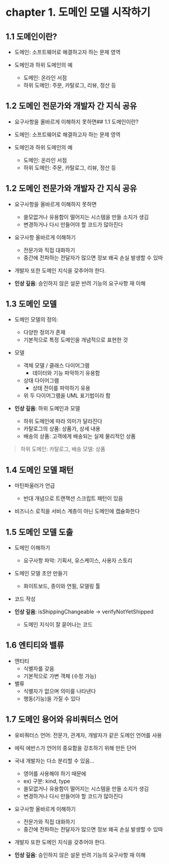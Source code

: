 # chapter 1. 도메인 모델 시작하기

## 1.1 도메인이란?

- 도메인: 소프트웨어로 해결하고자 하는 문제 영역

- 도메인과 하위 도메인의 예
  - 도메인: 온라인 서점
  - 하위 도메인: 주문, 카탈로그, 리뷰, 정산 등

## 1.2 도메인 전문가와 개발자 간 지식 공유

- 요구사항을 올바르게 이해하지 못하면## 1.1 도메인이란?

- 도메인: 소프트웨어로 해결하고자 하는 문제 영역

- 도메인과 하위 도메인의 예
  - 도메인: 온라인 서점
  - 하위 도메인: 주문, 카탈로그, 리뷰, 정산 등

## 1.2 도메인 전문가와 개발자 간 지식 공유

- 요구사항을 올바르게 이해하지 못하면
  - 쓸모없거나 유용함이 떨어지는 시스템을 만들 소지가 생김
  - 변경하거나 다시 만들어야 할 코드가 많아진다

- 요구사항 올바르게 이해하기
  - 전문가와 직접 대화하기
  - 중간에 전파하는 전달자가 많으면 정보 왜곡 손실 발생할 수 있따

- 개발자 또한 도메인 지식을 갖추어야 한다.

- **인상 깊음**: 승인하지 않은 설문 반려 기능의 요구사항 재 이해

## 1.3 도메인 모델

- 도메인 모델의 정의: 
  - 다양한 정의가 존재
  - 기본적으로 특정 도메인을 개념적으로 표현한 것

- 모델
  - 객체 모델 / 클래스 다이어그램
    - 데이터와 기능 파악하기 유용함
  - 상태 다이어그램
    - 상태 전이를 파악하기 유용
  - 위 두 다이어그램을 UML 표기법이라 함

- **인상 깊음**: 하위 도메인과 모델
  - 하위 도메인에 따라 의미가 달라진다
  - 카탈로그의 상품: 상품가, 상세 내용
  - 배송의 상품: 고객에게 배송되는 실제 물리적인 상품

> 하위 도메인: 카탈로그, 배송
> 모델: 상품

## 1.4 도메인 모델 패턴

- 마틴파울러가 언급
  - 반대 개념으로 트랜잭션 스크립트 패턴이 있음

- 비즈니스 로직을 서비스 계층이 아닌 도메인에 캡슐화한다

## 1.5 도메인 모델 도출

- 도메인 이해하기
  - 요구사항 파악: 기획서, 유스케이스, 사용자 스토리
- 도메인 모델 초안 만들기
  - 화이트보드, 종이와 연필, 모델링 툴
- 코드 작성

- **인상 깊음**: isShippingChangeable -> verifyNotYetShipped
  - 도메인 지식이 잘 묻어나는 코드

## 1.6 엔티티와 밸류

- 엔티티
  - 식별자를 갖음
  - 기본적으로 가변 객체 (수정 가능)
- 밸류
  - 식별자가 없으며 의미를 나타낸다
  - 행동(기능)을 가질 수 있다

## 1.7 도메인 용어와 유비쿼터스 언어

- 유비쿼터스 언어: 전문가, 관계자, 개발자가 같은 도메인 언어를 사용
- 에릭 에반스가 언어의 중요함을 강조하기 위해 만든 단어
- 국내 개발자는 다소 분리할 수 있음...
  - 영어를 사용해야 하기 때문에
  - ex) 구분: kind, type
  - 쓸모없거나 유용함이 떨어지는 시스템을 만들 소지가 생김
  - 변경하거나 다시 만들어야 할 코드가 많아진다

- 요구사항 올바르게 이해하기
  - 전문가와 직접 대화하기
  - 중간에 전파하는 전달자가 많으면 정보 왜곡 손실 발생할 수 있따

- 개발자 또한 도메인 지식을 갖추어야 한다.

- **인상 깊음**: 승인하지 않은 설문 반려 기능의 요구사항 재 이해
